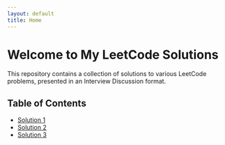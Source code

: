 ```yaml
---
layout: default
title: Home
---
```


# Welcome to My LeetCode Solutions

This repository contains a collection of solutions to various LeetCode problems, presented in an Interview Discussion format.

## Table of Contents

- [Solution 1](./leetcode-solution/0001-two-sum.md)
- [Solution 2](./leetcode-solution/0002-add-two-numbers.md)
- [Solution 3](./leetcode-solution/0003-longest-substring-without-repeating-characters.md)
